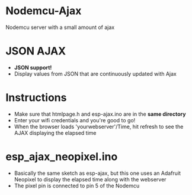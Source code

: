 # Nodemcu-Ajax



Nodemcu server with a small amount of ajax




# JSON AJAX
  - **JSON support!**
  - Display values from JSON that are continuously updated with Ajax
  


# Instructions
  - Make sure that htmlpage.h and esp-ajax.ino are in the **same directory**
  - Enter your wifi credentials and you're good to go!
  - When the browser loads 'yourwebserver'/Time, hit refresh to see the AJAX displaying the elapsed time




# esp_ajax_neopixel.ino
  - Basically the same sketch as esp-ajax, but this one uses an Adafruit Neopixel to display the elapsed time along with the webserver
  - The pixel pin is connected to pin 5 of the Nodemcu




